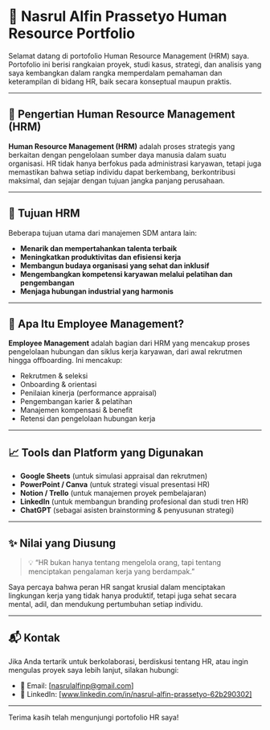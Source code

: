 # 💼 Nasrul Alfin Prassetyo Human Resource Portfolio

Selamat datang di portofolio Human Resource Management (HRM) saya. Portofolio ini berisi rangkaian proyek, studi kasus, strategi, dan analisis yang saya kembangkan dalam rangka memperdalam pemahaman dan keterampilan di bidang HR, baik secara konseptual maupun praktis.

---

## 🧠 Pengertian Human Resource Management (HRM)

**Human Resource Management (HRM)** adalah proses strategis yang berkaitan dengan pengelolaan sumber daya manusia dalam suatu organisasi. HR tidak hanya berfokus pada administrasi karyawan, tetapi juga memastikan bahwa setiap individu dapat berkembang, berkontribusi maksimal, dan sejajar dengan tujuan jangka panjang perusahaan.

---

## 🎯 Tujuan HRM

Beberapa tujuan utama dari manajemen SDM antara lain:

- **Menarik dan mempertahankan talenta terbaik**
- **Meningkatkan produktivitas dan efisiensi kerja**
- **Membangun budaya organisasi yang sehat dan inklusif**
- **Mengembangkan kompetensi karyawan melalui pelatihan dan pengembangan**
- **Menjaga hubungan industrial yang harmonis**

---

## 👥 Apa Itu Employee Management?

**Employee Management** adalah bagian dari HRM yang mencakup proses pengelolaan hubungan dan siklus kerja karyawan, dari awal rekrutmen hingga offboarding. Ini mencakup:

- Rekrutmen & seleksi
- Onboarding & orientasi
- Penilaian kinerja (performance appraisal)
- Pengembangan karier & pelatihan
- Manajemen kompensasi & benefit
- Retensi dan pengelolaan hubungan kerja

---


## 📈 Tools dan Platform yang Digunakan

- **Google Sheets** (untuk simulasi appraisal dan rekrutmen)
- **PowerPoint / Canva** (untuk strategi visual presentasi HR)
- **Notion / Trello** (untuk manajemen proyek pembelajaran)
- **LinkedIn** (untuk membangun branding profesional dan studi tren HR)
- **ChatGPT** (sebagai asisten brainstorming & penyusunan strategi)

---

## ✨ Nilai yang Diusung

> 💡 “HR bukan hanya tentang mengelola orang, tapi tentang menciptakan pengalaman kerja yang berdampak.”

Saya percaya bahwa peran HR sangat krusial dalam menciptakan lingkungan kerja yang tidak hanya produktif, tetapi juga sehat secara mental, adil, dan mendukung pertumbuhan setiap individu.

---

## 📬 Kontak

Jika Anda tertarik untuk berkolaborasi, berdiskusi tentang HR, atau ingin mengulas proyek saya lebih lanjut, silakan hubungi:

- 📧 Email: [nasrulalfinp@gmail.com]
- 🔗 LinkedIn: [www.linkedin.com/in/nasrul-alfin-prassetyo-62b290302]

---

Terima kasih telah mengunjungi portofolio HR saya!
